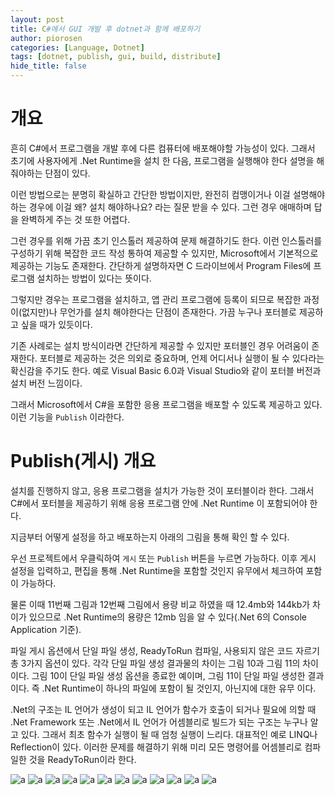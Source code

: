 ```yaml
---
layout: post
title: C#에서 GUI 개발 후 dotnet과 함께 배포하기
author: piorosen
categories: [Language, Dotnet]
tags: [dotnet, publish, gui, build, distribute]
hide_title: false
---
```


# 개요

흔히 C#에서 프로그램을 개발 후에 다른 컴퓨터에 배포해야할 가능성이 있다. 그래서 초기에 사용자에게 .Net Runtime을 설치 한 다음, 프로그램을 실행해야 한다 설명을 해줘야하는 단점이 있다. 

이런 방법으로는 분명히 확실하고 간단한 방법이지만, 완전히 컴맹이거나 이걸 설명해야하는 경우에 이걸 왜? 설치 해야하나요? 라는 질문 받을 수 있다. 그런 경우 애매하며 답을 완벽하게 주는 것 또한 어렵다. 

그런 경우를 위해 가끔 초기 인스톨러 제공하여 문제 해결하기도 한다. 이런 인스톨러를 구성하기 위해 복잡한 코드 작성 통하여 제공할 수 있지만, Microsoft에서 기본적으로 제공하는 기능도 존재한다. 간단하게 설명하자면 C 드라이브에서 Program Files에 프로그램 설치하는 방법이 있다는 뜻이다.

그렇지만 경우는 프로그램을 설치하고, 앱 관리 프로그램에 등록이 되므로 복잡한 과정이(없지만)나 무언가를 설치 해야한다는 단점이 존재한다. 가끔 누구나 포터블로 제공하고 싶을 때가 있듯이다.

기존 사례로는 설치 방식이라면 간단하게 제공할 수 있지만 포터블인 경우 어려움이 존재한다. 포터블로 제공하는 것은 의외로 중요하며, 언제 어디서나 실행이 될 수 있다라는 확신감을 주기도 한다. 예로 Visual Basic 6.0과 Visual Studio와 같이 포터블 버전과 설치 버전 느낌이다.

그래서 Microsoft에서 C#을 포함한 응용 프로그램을 배포할 수 있도록 제공하고 있다. 이런 기능을 `Publish` 이라한다. 

# Publish(게시) 개요

설치를 진행하지 않고, 응용 프로그램을 설치가 가능한 것이 포터블이라 한다. 그래서 C#에서 포터블을 제공하기 위해 응용 프로그램 안에 .Net Runtime 이 포함되어야 한다. 

지금부터 어떻게 설정을 하고 배포하는지 아래의 그림을 통해 확인 할 수 있다.

우선 프로젝트에서 우클릭하여 ```게시``` 또는 ```Publish``` 버튼을 누르면 가능하다. 이후 게시 설정을 입력하고, 편집을 통해 .Net Runtime을 포함할 것인지 유무에서 체크하여 포함이 가능하다.

물론 이때 11번째 그림과 12번째 그림에서 용량 비교 하였을 때 12.4mb와 144kb가 차이가 있으므로 .Net Runtime의 용량은 12mb 임을 알 수 있다(.Net 6의 Console Application 기준).

파일 게시 옵션에서 단일 파일 생성, ReadyToRun 컴파일, 사용되지 않은 코드 자르기 총 3가지 옵션이 있다.
각각 단일 파일 생성 결과물의 차이는 그림 10과 그림 11의 차이이다. 그림 10이 단일 파일 생성 옵션을 종료한 예이며, 그림 11이 단일 파일 생성한 결과이다. 즉 .Net Runtime이 하나의 파일에 포함이 될 것인지, 아닌지에 대한 유무 이다.

.Net의 구조는 IL 언어가 생성이 되고 IL 언어가 함수가 호출이 되거나 필요에 의할 때 .Net Framework 또는 .Net에서 IL 언어가 어셈블리로 빌드가 되는 구조는 누구나 알고 있다. 그래서 최초 함수가 실행이 될 때 엄청 실행이 느리다. 대표적인 예로 LINQ나 Reflection이 있다. 이러한 문제를 해결하기 위해 미리 모든 명령어를 어셈블리로 컴파일한 것을 ReadyToRun이라 한다.

![a](/assets/img/post/2023-03-14-01.PNG)
![a](/assets/img/post/2023-03-14-02.PNG)
![a](/assets/img/post/2023-03-14-03.PNG)
![a](/assets/img/post/2023-03-14-04.PNG)
![a](/assets/img/post/2023-03-14-05.PNG)
![a](/assets/img/post/2023-03-14-06.PNG)
![a](/assets/img/post/2023-03-14-07.PNG)
![a](/assets/img/post/2023-03-14-08.PNG)
![a](/assets/img/post/2023-03-14-09.PNG)
![a](/assets/img/post/2023-03-14-10.PNG)
![a](/assets/img/post/2023-03-14-11.PNG)
![a](/assets/img/post/2023-03-14-12.PNG)
